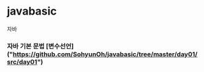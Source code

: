 # javabasic

자바

### 자바 기본 문법 [변수선언] ("https://github.com/SohyunOh/javabasic/tree/master/day01/src/day01")
